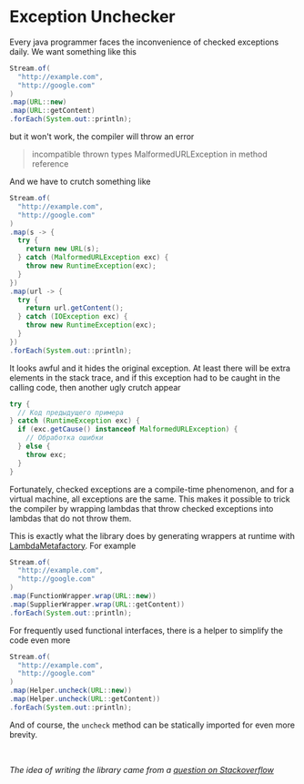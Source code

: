 # Exception Unchecker

Every java programmer faces the inconvenience of checked exceptions daily. We want something like this

```java
Stream.of(
  "http://example.com",
  "http://google.com"
)
.map(URL::new)
.map(URL::getContent)
.forEach(System.out::println);
```

but it won't work, the compiler will throw an error

> incompatible thrown types MalformedURLException in method reference

And we have to crutch something like

```java
Stream.of(
  "http://example.com",
  "http://google.com"
)
.map(s -> {
  try {
    return new URL(s);
  } catch (MalformedURLException exc) {
    throw new RuntimeException(exc);
  }
})
.map(url -> {
  try {
    return url.getContent();
  } catch (IOException exc) {
    throw new RuntimeException(exc);
  }
})
.forEach(System.out::println);
```

It looks awful and it hides the original exception. At least there will be extra elements in the stack trace, and if this exception had to be caught in the calling code, then another ugly crutch appear

```java
try {
  // Код предыдущего примера
} catch (RuntimeException exc) {
  if (exc.getCause() instanceof MalformedURLException) {
    // Обработка ошибки
  } else {
    throw exc;
  }
}
```

Fortunately, checked exceptions are a compile-time phenomenon, and for a virtual machine, all exceptions are the same. This makes it possible to trick the compiler by wrapping lambdas that throw checked exceptions into lambdas that do not throw them.

This is exactly what the library does by generating wrappers at runtime with [LambdaMetafactory]( https://docs.oracle.com/javase/8/docs/api/java/lang/invoke/LambdaMetafactory.html). For example

```java
Stream.of(
  "http://example.com",
  "http://google.com"
)
.map(FunctionWrapper.wrap(URL::new))
.map(SupplierWrapper.wrap(URL::getContent))
.forEach(System.out::println);
```

For frequently used functional interfaces, there is a helper to simplify the code even more

```java
Stream.of(
  "http://example.com",
  "http://google.com"
)
.map(Helper.uncheck(URL::new))
.map(Helper.uncheck(URL::getContent))
.forEach(System.out::println);
```

And of course, the `uncheck` method can be statically imported for even more brevity.

&nbsp;

*The idea of writing the library came from a [question on Stackoverflow](https://ru.stackoverflow.com/q/634549/204271)*

